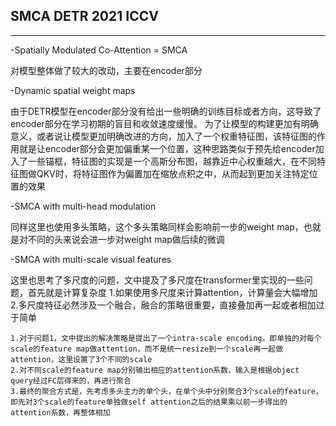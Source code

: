 ## SMCA DETR 2021 ICCV
***

-Spatially Modulated Co-Attention  = SMCA

对模型整体做了较大的改动，主要在encoder部分

-Dynamic spatial weight maps

由于DETR模型在encoder部分没有给出一些明确的训练目标或者方向，这导致了encoder部分在学习初期的盲目和收敛速度缓慢。
为了让模型的构建更加有明确意义，或者说让模型更加明确改进的方向，加入了一个权重特征图，该特征图的作用就是让encoder部分会更加偏重某一个位置，这种思路类似于预先给encoder加入了一些锚框，特征图的实现是一个高斯分布图，越靠近中心权重越大，在不同特征图做QKV时，将特征图作为偏置加在缩放点积之中，从而起到更加关注特定位置的效果

-SMCA with multi-head modulation

同样这里也使用多头策略，这个多头策略同样会影响前一步的weight map，也就是对不同的头来说会进一步对weight map做后续的微调

-SMCA with multi-scale visual features

这里也思考了多尺度的问题，文中提及了多尺度在transformer里实现的一些问题，首先就是计算复杂度
    1.如果使用多尺度来计算attention，计算量会大幅增加
    2.多尺度特征必然涉及一个融合，融合的策略很重要，直接叠加再一起或者相加过于简单

    1.对于问题1，文中提出的解决策略是提出了一个intra-scale encoding，即单独的对每个scale的feature map做attention，而不是统一resize到一个scale再一起做attention，这里设置了3个不同的scale
    2.对不同scale的feature map分别输出相应的attention系数，输入是根据object query经过FC层得来的，再进行聚合
    3.最终的聚合方式是，先考虑多头主力的单个头，在单个头中分别聚合3个scale的feature，即先对3个scale的feature单独做self attention之后的结果乘以前一步得出的attention系数，再整体相加
